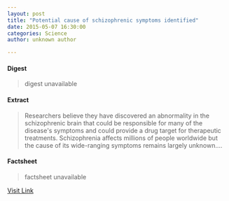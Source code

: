 ```yaml
---
layout: post
title: "Potential cause of schizophrenic symptoms identified"
date: 2015-05-07 16:30:00
categories: Science
author: unknown author

---
```



#### Digest
>digest unavailable

#### Extract
>Researchers believe they have discovered an abnormality in the schizophrenic brain that could be responsible for many of the disease's symptoms and could provide a drug target for therapeutic treatments. Schizophrenia affects millions of people worldwide but the cause of its wide-ranging symptoms remains largely unknown....

#### Factsheet
>factsheet unavailable

[Visit Link](http://feeds.sciencedaily.com/~r/sciencedaily/~3/sGFPG2XLMHo/150507123000.htm)


